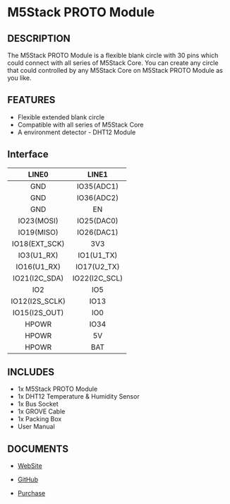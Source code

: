 # M5Stack PROTO Module

## DESCRIPTION

The M5Stack PROTO Module is a flexible blank circle with 30 pins which
could connect with all series of M5Stack Core. You can create any circle
that could controlled by any M5Stack Core on M5Stack PROTO Module as you
like.

## FEATURES

-  Flexible extended blank circle
-  Compatible with all series of M5Stack Core
-  A environment detector - DHT12 Module

## Interface

| LINE0             | LINE1            |
|:---:|:---:|
| GND               | IO35(ADC1)       |
| GND               | IO36(ADC2)       |
| GND               | EN               |
| IO23(MOSI)        | IO25(DAC0)       |
| IO19(MISO)        | IO26(DAC1)       |
| IO18(EXT\_SCK)    | 3V3              |
| IO3(U1\_RX)       | IO1(U1\_TX)      |
| IO16(U1\_RX)      | IO17(U2\_TX)     |
| IO21(I2C\_SDA)    | IO22(I2C\_SCL)   |
| IO2               | IO5              |
| IO12(I2S\_SCLK)   | IO13             |
| IO15(I2S\_OUT)    | IO0              |
| HPOWR             | IO34             |
| HPOWR             | 5V               |
| HPOWR             | BAT              |

## INCLUDES

-  1x M5Stack PROTO Module
-  1x DHT12 Temperature & Humidity Sensor
-  1x Bus Socket
-  1x GROVE Cable
-  1x Packing Box
-  User Manual

## DOCUMENTS

-  [WebSite](https://m5stack.com)

-  [GitHub](https://github.com/m5stack/M5Stack)

- [Purchase](https://www.aliexpress.com/store/product/M5Stack-Official-Stock-Offer-Proto-Module-Proto-Board-with-Extension-Bus-Socket-for-Arduino-ESP32-Development/3226069_32843231933.html?spm=2114.12010610.8148356.4.7b26c4a1MZw8Xy.html)

